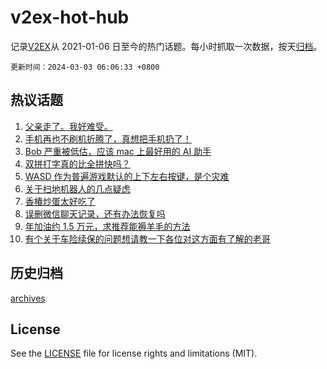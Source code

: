 # v2ex-hot-hub

 记录[V2EX](https://www.v2ex.com/)从 2021-01-06 日至今的热门话题。每小时抓取一次数据，按天[归档](archives)。

`更新时间：2024-03-03 06:06:33 +0800`

## 热议话题

1. [父亲走了。我好难受。](https://www.v2ex.com/t/1020051)
1. [手机再也不刷机折腾了，真想把手机扔了！](https://www.v2ex.com/t/1019996)
1. [Bob 严重被低估，应该 mac 上最好用的 AI 助手](https://www.v2ex.com/t/1019994)
1. [双拼打字真的比全拼快吗？](https://www.v2ex.com/t/1020030)
1. [WASD 作为普遍游戏默认的上下左右按键，是个灾难](https://www.v2ex.com/t/1019987)
1. [关于扫地机器人的几点疑虑](https://www.v2ex.com/t/1019971)
1. [香椿炒蛋太好吃了](https://www.v2ex.com/t/1020001)
1. [误删微信聊天记录，还有办法恢复吗](https://www.v2ex.com/t/1019969)
1. [年加油约 1.5 万元，求推荐能褥羊毛的方法](https://www.v2ex.com/t/1020083)
1. [有个关于车险续保的问题想请教一下各位对这方面有了解的老哥](https://www.v2ex.com/t/1020020)

## 历史归档

[archives](archives)

## License

See the [LICENSE](LICENSE) file for license rights and limitations (MIT).
